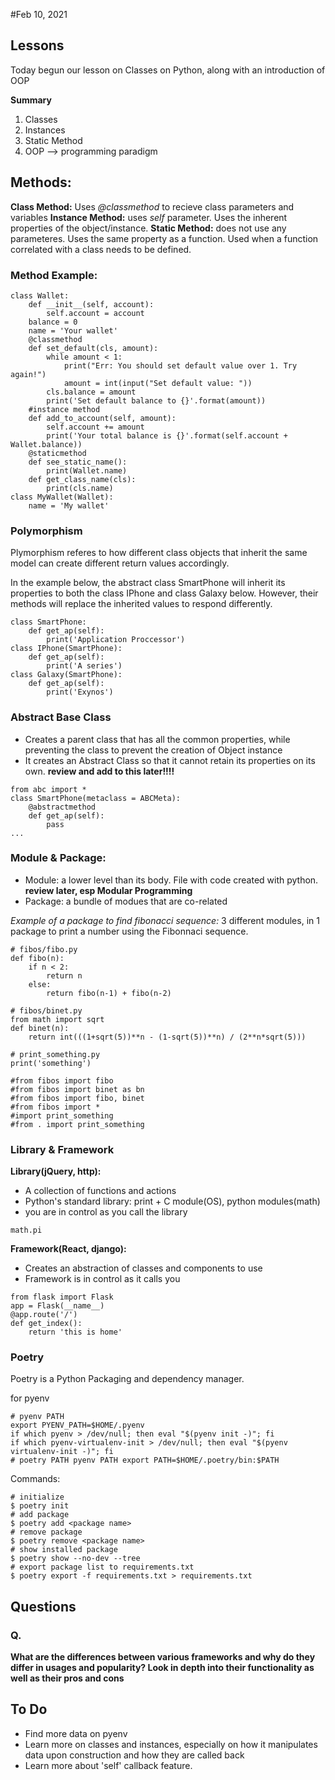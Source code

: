 #Feb 10, 2021

## Lessons
Today begun our lesson on Classes on Python, along with an introduction of OOP

**Summary**
1. Classes
2. Instances
3. Static Method
4. OOP --> programming paradigm



## Methods:

**Class Method:** Uses *@classmethod* to recieve class parameters and variables
**Instance Method:** uses *self* parameter. Uses the inherent properties of the object/instance.
**Static Method:** does not use any parameteres. Uses the same property as a function. Used when a function correlated with a class needs to be defined.

### Method Example:
```
class Wallet:
    def __init__(self, account):
        self.account = account
    balance = 0
    name = 'Your wallet'
    @classmethod
    def set_default(cls, amount):
        while amount < 1:
            print("Err: You should set default value over 1. Try again!")
            amount = int(input("Set default value: "))
        cls.balance = amount
        print('Set default balance to {}'.format(amount))
    #instance method
    def add_to_account(self, amount):
        self.account += amount
        print('Your total balance is {}'.format(self.account + Wallet.balance))
    @staticmethod
    def see_static_name():
        print(Wallet.name)
    def get_class_name(cls):
        print(cls.name)
class MyWallet(Wallet):
    name = 'My wallet'
```

### Polymorphism
Plymorphism referes to how different class objects that inherit the same model can create different return values accordingly.

In the example below, the abstract class SmartPhone will inherit its properties to both the class IPhone and class Galaxy below. However, their methods will replace the inherited values to respond differently.
```
class SmartPhone:
    def get_ap(self):
        print('Application Proccessor')
class IPhone(SmartPhone):
    def get_ap(self):
        print('A series')
class Galaxy(SmartPhone):
    def get_ap(self):
        print('Exynos')
```

### Abstract Base Class 
- Creates a parent class that has all the common properties, while preventing the class to prevent the creation of Object instance
- It creates an Abstract Class so that it cannot retain its properties on its own.
**review and add to this later!!!!**

```
from abc import *
class SmartPhone(metaclass = ABCMeta):
    @abstractmethod
    def get_ap(self):
        pass
...
```

### Module & Package:
- Module: a lower level than its body. File with code created with python.
**review later, esp Modular Programming**
- Package: a bundle of modues that are co-related

*Example of a package to find fibonacci sequence:*
3 different modules, in 1 package to print a number using the Fibonnaci sequence.
```
# fibos/fibo.py
def fibo(n):
    if n < 2:
        return n
    else:
        return fibo(n-1) + fibo(n-2)

# fibos/binet.py
from math import sqrt
def binet(n):
    return int(((1+sqrt(5))**n - (1-sqrt(5))**n) / (2**n*sqrt(5)))

# print_something.py
print('something')
```

```
#from fibos import fibo
#from fibos import binet as bn
#from fibos import fibo, binet
#from fibos import *
#import print_something
#from . import print_something
```

### Library & Framework
**Library(jQuery, http):**
- A collection of functions and actions
- Python's standard library: print + C module(OS), python modules(math)
- you are in control as you call the library

```
math.pi
```

**Framework(React, django):**
- Creates an abstraction of classes and components to use
- Framework is in control as it calls you

```
from flask import Flask
app = Flask(__name__)
@app.route('/')
def get_index():
    return 'this is home'
```

### Poetry
Poetry is a Python Packaging and dependency manager.

for pyenv
```
# pyenv PATH
export PYENV_PATH=$HOME/.pyenv
if which pyenv > /dev/null; then eval "$(pyenv init -)"; fi
if which pyenv-virtualenv-init > /dev/null; then eval "$(pyenv virtualenv-init -)"; fi
# poetry PATH pyenv PATH export PATH=$HOME/.poetry/bin:$PATH
```

Commands:
```
# initialize
$ poetry init
# add package
$ poetry add <package name>
# remove package
$ poetry remove <package name>
# show installed package
$ poetry show --no-dev --tree
# export package list to requirements.txt
$ poetry export -f requirements.txt > requirements.txt
```

## Questions
### Q.
**What are the differences between various frameworks and why do they differ in usages and popularity? Look in depth into their functionality as well as their pros and cons**
  


## To Do
- Find more data on pyenv
- Learn more on classes and instances, especially on how it manipulates data upon construction and how they are called back
- Learn more about 'self' callback feature.
